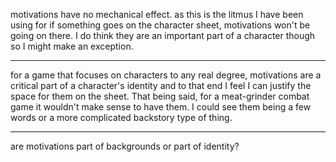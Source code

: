 motivations have no mechanical effect. as this is the litmus I have been using for if something goes on the character sheet, motivations won't be going on there. I do think they are an important part of a character though so I might make an exception.

---

for a game that focuses on characters to any real degree, motivations are a critical part of a character's identity and to that end I feel I can justify the space for them on the sheet. That being said, for a meat-grinder combat game it wouldn't make sense to have them. I could see them being a few words or a more complicated backstory type of thing.

---

are motivations part of backgrounds or part of identity?